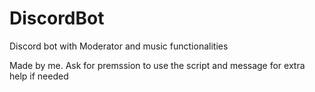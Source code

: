 # DiscordBot
Discord bot with Moderator and music functionalities


Made by me. Ask for premssion to use the script and message for extra help if needed 
